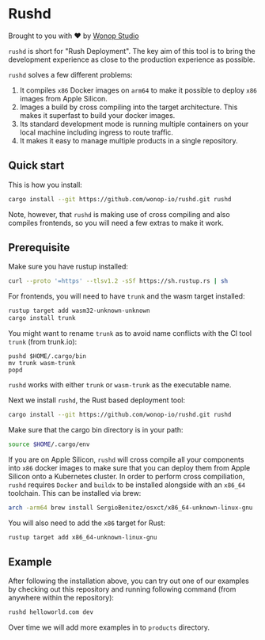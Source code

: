 # Rushd

Brought to you with ❤️ by [Wonop Studio](https://wonopstudio.com)

`rushd` is short for "Rush Deployment". The key aim of this tool is to bring the development experience as close to the production experience as possible.

`rushd` solves a few different problems:

1. It compiles `x86` Docker images on `arm64` to make it possible to deploy `x86` images from Apple Silicon.
2. Images a build by cross compiling into the target architecture. This makes it superfast to build your docker images.
3. Its standard development mode is running multiple containers on your local machine including ingress to route traffic.
4. It makes it easy to manage multiple products in a single repository.


## Quick start

This is how you install:

```bash
cargo install --git https://github.com/wonop-io/rushd.git rushd
```

Note, however, that `rushd` is making use of cross compiling and also compiles frontends, so you will need a few extras to make it work.

## Prerequisite

Make sure you have rustup installed:

```sh
curl --proto '=https' --tlsv1.2 -sSf https://sh.rustup.rs | sh
```

For frontends, you will need to have `trunk` and the wasm target installed:

```sh
rustup target add wasm32-unknown-unknown
cargo install trunk
```

You might want to rename `trunk` as to avoid name conflicts with the CI tool `trunk` (from trunk.io):

```
pushd $HOME/.cargo/bin
mv trunk wasm-trunk
popd
```

`rushd` works with either `trunk` or `wasm-trunk` as the executable name. 

Next we install `rushd`, the Rust based deployment tool:

```sh
cargo install --git https://github.com/wonop-io/rushd.git rushd
```

Make sure that the cargo bin directory is in your path:

```sh
source $HOME/.cargo/env
```

If you are on Apple Silicon, `rushd` will cross compile all your components into `x86` docker images to make sure that you can deploy them from Apple Silicon onto a Kubernetes cluster. In order to perform cross compiliation, `rushd` requires `Docker` and `buildx` to be installed alongside with an `x86_64` toolchain. This  can be installed via brew:

```sh
arch -arm64 brew install SergioBenitez/osxct/x86_64-unknown-linux-gnu
```

You will also need to add the `x86` target for Rust:

```sh
rustup target add x86_64-unknown-linux-gnu
```


## Example

After following the installation above, you can try out one of our examples by checking out this repository and running following command (from anywhere within the repository):

```sh
rushd helloworld.com dev
```

Over time we will add more examples in to `products` directory.